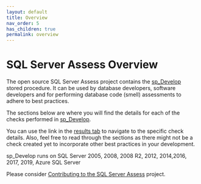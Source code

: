 ```yaml
---
layout: default
title: Overview
nav_order: 5
has_children: true
permalink: overview
---
```


# SQL Server Assess Overview
The open source SQL Server Assess project contains the [sp_Develop](https://raw.githubusercontent.com/EmergentSoftware/SQL-Server-Assess/master/sp_Develop.sql) stored procedure. It can be used by database developers, software developers and for performing database code (smell) assessments to adhere to best practices.

The sections below are where you will find the details for each of the checks performed in [sp_Develop](https://raw.githubusercontent.com/EmergentSoftware/SQL-Server-Assess/master/sp_Develop.sql). 

You can use the link in the [results tab](#sp_Develop-Results) to navigate to the specific check details. Also, feel free to read through the sections as there might not be a check created yet to incorporate other best practices in your development.

sp_Develop runs on SQL Server 2005, 2008, 2008 R2, 2012, 2014,2016, 2017, 2019, Azure SQL Server

Please consider [Contributing to the SQL Server Assess](CONTRIBUTING.md) project.